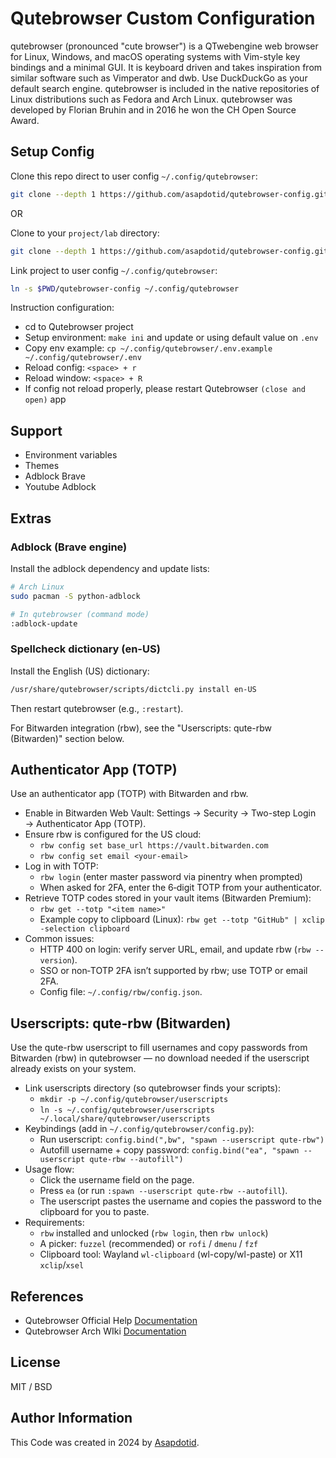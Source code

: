 # Qutebrowser Custom Configuration

qutebrowser (pronounced "cute browser") is a QTwebengine web browser for Linux, Windows, and macOS operating systems with Vim-style key bindings and a minimal GUI. It is keyboard driven and takes inspiration from similar software such as Vimperator and dwb. Use DuckDuckGo as your default search engine. qutebrowser is included in the native repositories of Linux distributions such as Fedora and Arch Linux. qutebrowser was developed by Florian Bruhin and in 2016 he won the CH Open Source Award.

## Setup Config

Clone this repo direct to user config `~/.config/qutebrowser`:

```bash
git clone --depth 1 https://github.com/asapdotid/qutebrowser-config.git ~/.config/qutebrowser
```

OR

Clone to your `project/lab` directory:

```bash
git clone --depth 1 https://github.com/asapdotid/qutebrowser-config.git
```

Link project to user config `~/.config/qutebrowser`:

```bash
ln -s $PWD/qutebrowser-config ~/.config/qutebrowser
```

Instruction configuration:

-   cd to Qutebrowser project
-   Setup environment: `make ini` and update or using default value on `.env`
-   Copy env example: `cp ~/.config/qutebrowser/.env.example ~/.config/qutebrowser/.env`
-   Reload config: `<space> + r`
-   Reload window: `<space> + R`
-   If config not reload properly, please restart Qutebrowser `(close and open)` app

## Support

-   Environment variables
-   Themes
-   Adblock Brave
-   Youtube Adblock

## Extras

### Adblock (Brave engine)

Install the adblock dependency and update lists:

```bash
# Arch Linux
sudo pacman -S python-adblock

# In qutebrowser (command mode)
:adblock-update
```

### Spellcheck dictionary (en-US)

Install the English (US) dictionary:

```bash
/usr/share/qutebrowser/scripts/dictcli.py install en-US
```

Then restart qutebrowser (e.g., `:restart`).

For Bitwarden integration (rbw), see the "Userscripts: qute-rbw (Bitwarden)" section below.

## Authenticator App (TOTP)

Use an authenticator app (TOTP) with Bitwarden and rbw.

- Enable in Bitwarden Web Vault: Settings → Security → Two-step Login → Authenticator App (TOTP).
- Ensure rbw is configured for the US cloud:
  - `rbw config set base_url https://vault.bitwarden.com`
  - `rbw config set email <your-email>`
- Log in with TOTP:
  - `rbw login` (enter master password via pinentry when prompted)
  - When asked for 2FA, enter the 6‑digit TOTP from your authenticator.
- Retrieve TOTP codes stored in your vault items (Bitwarden Premium):
  - `rbw get --totp "<item name>"`
  - Example copy to clipboard (Linux): `rbw get --totp "GitHub" | xclip -selection clipboard`
- Common issues:
  - HTTP 400 on login: verify server URL, email, and update rbw (`rbw --version`).
  - SSO or non‑TOTP 2FA isn’t supported by rbw; use TOTP or email 2FA.
  - Config file: `~/.config/rbw/config.json`.

## Userscripts: qute-rbw (Bitwarden)

Use the qute-rbw userscript to fill usernames and copy passwords from Bitwarden (rbw) in qutebrowser — no download needed if the userscript already exists on your system.

- Link userscripts directory (so qutebrowser finds your scripts):
  - `mkdir -p ~/.config/qutebrowser/userscripts`
  - `ln -s ~/.config/qutebrowser/userscripts ~/.local/share/qutebrowser/userscripts`
- Keybindings (add in `~/.config/qutebrowser/config.py`):
  - Run userscript: `config.bind(",bw", "spawn --userscript qute-rbw")`
  - Autofill username + copy password: `config.bind("ea", "spawn --userscript qute-rbw --autofill")`
- Usage flow:
  - Click the username field on the page.
  - Press `ea` (or run `:spawn --userscript qute-rbw --autofill`).
  - The userscript pastes the username and copies the password to the clipboard for you to paste.
- Requirements:
  - `rbw` installed and unlocked (`rbw login`, then `rbw unlock`)
  - A picker: `fuzzel` (recommended) or `rofi` / `dmenu` / `fzf`
  - Clipboard tool: Wayland `wl-clipboard` (wl-copy/wl-paste) or X11 `xclip`/`xsel`

## References

-   Qutebrowser Official Help [Documentation](https://qutebrowser.org/doc/help/)
-   Qutebrowser Arch WIki [Documentation](https://wiki.archlinux.org/title/qutebrowser)

## License

MIT / BSD

## Author Information

This Code was created in 2024 by [Asapdotid](https://github.com/asapdotid).
